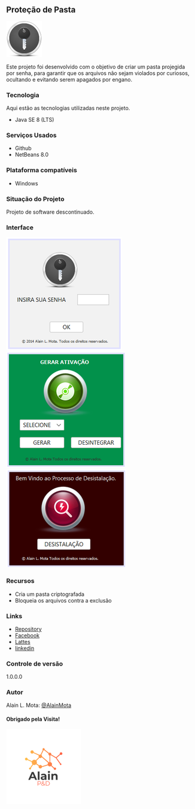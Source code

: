 ## Proteção de Pasta

![logo](icone.png)

Este projeto foi desenvolvido com o objetivo de criar um pasta projegida por senha, para garantir que os arquivos não sejam violados por curiosos, ocultando e evitando serem apagados por engano.

### Tecnologia
Aqui estão as tecnologias utilizadas neste projeto.

* Java SE 8 (LTS)

### Serviços Usados
* Github
* NetBeans 8.0

### Plataforma compatíveis
* Windows

### Situação do Projeto
Projeto de software descontinuado.

### Interface
![interface](interface_login.png)
![interface](interface_ativacao.png)
![interface](insterface_desistalar.png)

### Recursos
* Cria um pasta criptografada
* Bloqueia os arquivos contra a exclusão 

### Links
* [Repository](https://github.com/AlainMota9/Protecao_Pasta)
* [Facebook](https://www.facebook.com/alain.mota.3/)
* [Lattes](http://lattes.cnpq.br/9940114103826916)
* [linkedin](https://www.linkedin.com/in/alain-mota-a61319117/)

### Controle de versão
1.0.0.0

### Autor
Alain L. Mota: [@AlainMota](https://github.com/AlainMota9)

#### Obrigado pela Visita!

![logo](logo.png)

